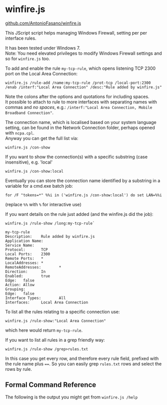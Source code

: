 winfire.js
==========

[github.com/AntonioFasano/winfire.js](https://github.com/AntonioFasano/winfire.js)

This JScript script helps managing Windows Firewall, setting per per interface rules. 

It has been tested under Windows 7.  
Note: You need  elevated privileges to modify Windows Firewall settings and so for `winfire.js` too.


To add and enable the  rule `my-tcp-rule`, which opens listening TCP 2300 port on the Local Area Connection:


    winfire.js /rule-add /name:my-tcp-rule /prot-tcp /local-port:2300 /enab /interf:"Local Area Connection" /desc:"Rule added by winfire.js"

Note the colons after the options and quotations for including spaces.   
It possible to attach to rule to more interfaces with separating names with commas and *no spaces*, e.g.: `/interf:"Local Area Connection, Mobile Broadband Connection"`.


The connection name, which is localised based on your system language setting, can be found in the Network Connection folder, perhaps opened with `ncpa.cpl`.  
Anyway you can get the full list  via:

    winfire.js /con-show

If you want to show the connection(s) with a specific substring (case insensitive), e.g. 'local'

    winfire.js /con-show:local

Eventually you can store the connection name identified by a substring in a variable for a cmd.exe batch job:

    for /F "tokens=*" %%i in ('winfire.js /con-show:local') do set LAN=%%i

(replace  `%%` with `%` for interactive use)


If you want details on the rule just added (and the winfire.js did the job):

    winfire.js /rule-show /long:my-tcp-rule`

    my-tcp-rule                                 
    Description:    Rule added by winfire.js    
    Application Name:                           
    Service Name:                               
    Protocol:       TCP                         
    Local Ports:    2300                        
    Remote Ports:   *                           
    LocalAddresses: *                           
    RemoteAddresses:        *                   
    Direction:      In                          
    Enabled:        true                        
    Edge:   false                               
    Action: Allow                               
    Grouping:                                   
    Edge:   false                               
    Interface Types:        All                 
    Interfaces:     Local Area Connection 


To list all the rules relating to a specific connection use:

    winfire.js /rule-show:"Local Area Connection"

which here would return `my-tcp-rule`. 


If you want to list all rules in a grep friendly way:


    winfire.js /rule-show /grep>rules.txt

In this case you get every row, and therefore every rule field, prefixed with the rule name plus `==`.
So you can easily grep `rules.txt` rows and select the rows by rule.

Formal Command Reference
------------------------

The following is the output you might get from   `winfire.js /help`   


